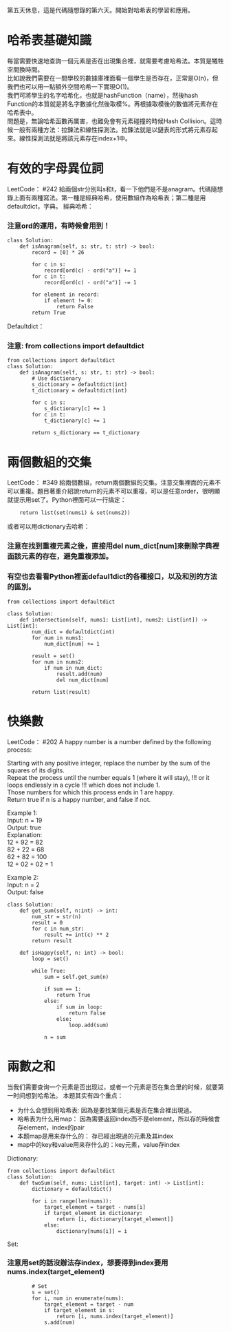 第五天休息，這是代碼隨想錄的第六天。開始對哈希表的學習和應用。

# 哈希表基礎知識
每當需要快速地查詢一個元素是否在出現集合裡，就需要考慮哈希法。本質是犧牲空間換時間。  
比如說我們需要在一間學校的數據庫裡面看一個學生是否存在，正常是O(n)，但我們也可以用一點額外空間哈希一下實現O(1)。  
我們可將學生的名字哈希化，也就是hashFunction（name），然後hash Function的本質就是將名字數據化然後取模%。再根據取模後的數值將元素存在哈希表中。  
問題是，無論哈希函數再厲害，也難免會有元素碰撞的時候Hash Collision。這時候一般有兩種方法：拉鍊法和線性探測法。拉鍊法就是以鏈表的形式將元素存起來。線性探測法就是將該元素存在index+1中。

# 有效的字母異位詞
LeetCode： #242
給兩個str分別叫s和t，看一下他們是不是anagram。代碼隨想錄上面有兩種寫法。第一種是經典哈希，使用數組作為哈希表；第二種是用defaultdict，字典。
經典哈希：
### 注意ord的運用，有時候會用到！
```
class Solution:
    def isAnagram(self, s: str, t: str) -> bool:
        record = [0] * 26

        for c in s:
            record[ord(c) - ord("a")] += 1
        for c in t:
            record[ord(c) - ord("a")] -= 1
        
        for element in record:
            if element != 0:
                return False
        return True
```

Defaultdict：
### 注意: from collections import defaultdict
```
from collections import defaultdict
class Solution:
    def isAnagram(self, s: str, t: str) -> bool:
        # Use dictionary
        s_dictionary = defaultdict(int)
        t_dictionary = defaultdict(int)

        for c in s:
            s_dictionary[c] += 1
        for c in t:
            t_dictionary[c] += 1
        
        return s_dictionary == t_dictionary
```

# 兩個數組的交集
LeetCode： #349
給兩個數組，return兩個數組的交集。注意交集裡面的元素不可以重複。題目著重介紹說return的元素不可以重複，可以是任意order，很明顯就提示用set了。Python裡面可以一行搞定：
```
    return list(set(nums1) & set(nums2))
```

或者可以用dictionary去哈希：
### 注意在找到重複元素之後，直接用del num_dict[num]來刪除字典裡面該元素的存在，避免重複添加。  
### 有空也去看看Python裡面defaul1dict的各種接口，以及和別的方法的區別。
```
from collections import defaultdict

class Solution:
    def intersection(self, nums1: List[int], nums2: List[int]) -> List[int]:
        num_dict = defaultdict(int)
        for num in nums1:
            num_dict[num] += 1
        
        result = set()
        for num in nums2:
            if num in num_dict:
                result.add(num)
                del num_dict[num]
        
        return list(result)
```
# 快樂數
LeetCode： #202
A happy number is a number defined by the following process:  

Starting with any positive integer, replace the number by the sum of the squares of its digits.  
Repeat the process until the number equals 1 (where it will stay), !!! or it loops endlessly in a cycle !!! which does not include 1.  
Those numbers for which this process ends in 1 are happy.  
Return true if n is a happy number, and false if not.  

Example 1:  
Input: n = 19  
Output: true  
Explanation:  
12 + 92 = 82  
82 + 22 = 68  
62 + 82 = 100  
12 + 02 + 02 = 1  

Example 2:  
Input: n = 2  
Output: false  
```
class Solution:
    def get_sum(self, n:int) -> int:
        num_str = str(n)
        result = 0
        for c in num_str:
            result += int(c) ** 2
        return result

    def isHappy(self, n: int) -> bool:
        loop = set()

        while True:
            sum = self.get_sum(n)

            if sum == 1:
                return True
            else:
                if sum in loop:
                    return False
                else:
                    loop.add(sum)
            
            n = sum
```

# 兩數之和
当我们需要查询一个元素是否出现过，或者一个元素是否在集合里的时候，就要第一时间想到哈希法。
本题其实有四个重点：  
- 为什么会想到用哈希表: 因為是要找某個元素是否在集合裡出現過。
- 哈希表为什么用map： 因為需要返回index而不是element，所以存的時候會存element，index的pair
- 本题map是用来存什么的： 存已經出現過的元素及其index
- map中的key和value用来存什么的：key元素，value存index

Dictionary:
```
from collections import defaultdict
class Solution:
    def twoSum(self, nums: List[int], target: int) -> List[int]:
        dictionary = defaultdict()
        
        for i in range(len(nums)):
            target_element = target - nums[i]
            if target_element in dictionary:
                return [i, dictionary[target_element]]
            else:
                dictionary[nums[i]] = i
```

Set:
### 注意用set的話沒辦法存index，想要得到index要用nums.index(target_element)
```
        # Set
        s = set()
        for i, num in enumerate(nums):
            target_element = target - num
            if target_element in s:
                return [i, nums.index(target_element)]
            s.add(num)
```
